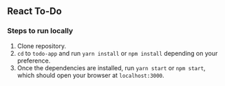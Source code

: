 ## React To-Do

### Steps to run locally

1. Clone repository.
2. `cd` to `todo-app` and run `yarn install` or `npm install` depending on your preference.
3. Once the dependencies are installed, run `yarn start` or `npm start`, which should open your browser at `localhost:3000`.